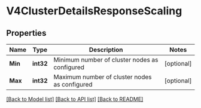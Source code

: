 # V4ClusterDetailsResponseScaling

## Properties

Name | Type | Description | Notes
------------ | ------------- | ------------- | -------------
**Min** | **int32** | Minimum number of cluster nodes as configured  | [optional] 
**Max** | **int32** | Maximum number of cluster nodes as configured  | [optional] 

[[Back to Model list]](../README.md#documentation-for-models) [[Back to API list]](../README.md#documentation-for-api-endpoints) [[Back to README]](../README.md)


